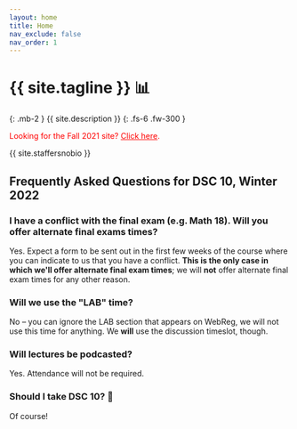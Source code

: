 ```yaml
---
layout: home
title: Home
nav_exclude: false
nav_order: 1
---
```


# {{ site.tagline }} 📊
{: .mb-2 }
{{ site.description }}
{: .fs-6 .fw-300 }

<p style="color:red">Looking for the Fall 2021 site? <a style="color:red" href="https://dsc-courses.github.io/dsc10-2021-fa">Click here</a>.</p>

{{ site.staffersnobio }}

## Frequently Asked Questions for DSC 10, Winter 2022

### I have a conflict with the final exam (e.g. Math 18). Will you offer alternate final exams times?

Yes. Expect a form to be sent out in the first few weeks of the course where you can indicate to us that you have a conflict. **This is the only case in which we'll offer alternate final exam times**; we will **not** offer alternate final exam times for any other reason.

### Will we use the "LAB" time?

No – you can ignore the LAB section that appears on WebReg, we will not use this time for anything. We **will** use the discussion timeslot, though.

### Will lectures be podcasted?

Yes. Attendance will not be required.

### Should I take DSC 10? 🤔

Of course!